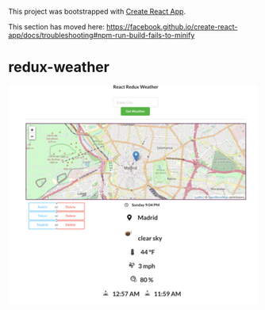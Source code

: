 This project was bootstrapped with [Create React App](https://github.com/facebook/create-react-app).


This section has moved here: https://facebook.github.io/create-react-app/docs/troubleshooting#npm-run-build-fails-to-minify
# redux-weather


![](https://github.com/barbarajohnsonATX/redux-weather/blob/master/react-app-weather.png)


